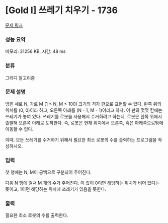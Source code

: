 # [Gold I] 쓰레기 치우기 - 1736 

[문제 링크](https://www.acmicpc.net/problem/1736) 

### 성능 요약

메모리: 31256 KB, 시간: 48 ms

### 분류

그리디 알고리즘

### 문제 설명

<p>방은 세로 N, 가로 M (1 ≤ N, M ≤ 100) 크기의 격자 판으로 표현할 수 있다. 왼쪽 위의 위치를 (0, 0)이라 하고, 오른쪽 아래를 (N - 1, M - 1)이라고 하자. 이 판의 몇몇 칸에는 쓰레기가 놓여 있다. 쓰레기를 로봇을 사용해서 수거하려고 하는데, 로봇은 왼쪽 위에서 출발해 오른쪽 아래로 도착한다. 즉, 로봇은 현재 위치에서 오른쪽, 혹은 아래쪽으로밖에 이동할 수 없다.</p>

<p>이때, 모든 쓰레기를 수거하기 위해서 필요한 최소 로봇의 수를 출력하는 프로그램을 작성하시오.</p>

### 입력 

 <p>첫 행에는 N, M이 공백으로 구분되어 주어진다.</p>

<p>다음 N 행에 걸쳐 M 개의 수가 주어진다. 이 값이 0이면 해당하는 위치가 비어 있다는 뜻이고, 1이면 해당하는 위치에 쓰레기가 있음을 뜻한다.</p>

### 출력 

 <p>필요한 최소 로봇의 수를 출력한다.</p>


